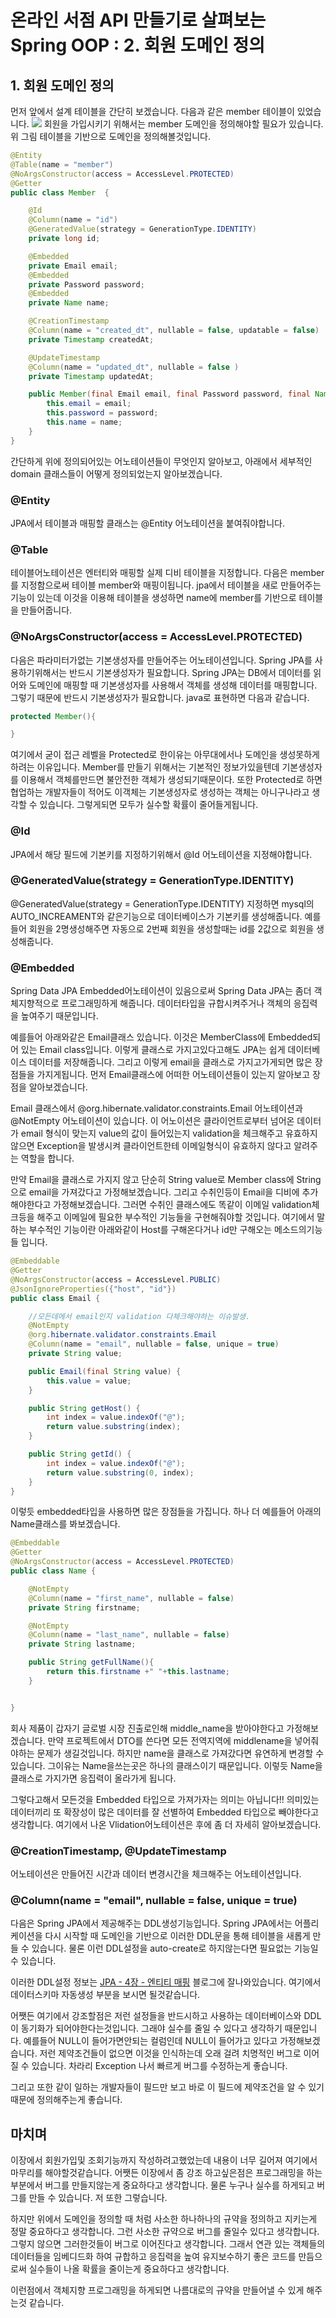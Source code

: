 # 온라인 서점 API 만들기로 살펴보는 Spring OOP : 2. 회원 도메인 정의

## 1. 회원 도메인 정의  
먼저 앞에서 설계 테이블을 간단히 보겠습니다. 다음과 같은 member 테이블이 있었습니다.
![](https://i.imgur.com/Aa1gDEY.png)
회원을 가입시키기 위해서는 member 도메인을 정의해야할 필요가 있습니다. 위 그림 테이블을 기반으로 도메인을 정의해볼것입니다. 

```java
@Entity
@Table(name = "member")
@NoArgsConstructor(access = AccessLevel.PROTECTED)
@Getter
public class Member  {

    @Id
    @Column(name = "id")
    @GeneratedValue(strategy = GenerationType.IDENTITY)
    private long id;

    @Embedded
    private Email email;
    @Embedded
    private Password password;
    @Embedded
    private Name name;

    @CreationTimestamp
    @Column(name = "created_dt", nullable = false, updatable = false)
    private Timestamp createdAt;

    @UpdateTimestamp
    @Column(name = "updated_dt", nullable = false )
    private Timestamp updatedAt;

    public Member(final Email email, final Password password, final Name name) {
        this.email = email;
        this.password = password;
        this.name = name;
    }
}
```
간단하게 위에 정의되어있는 어노테이션들이 무엇인지 알아보고, 아래에서 세부적인 domain 클래스들이 어떻게 정의되었는지 알아보겠습니다.

### @Entity 
JPA에서 테이블과 매핑할 클래스는 @Entity 어노테이션을 붙여줘야합니다. 
### @Table
테이블어노테이션은 엔터티와 매핑할 실제 디비 테이블을 지정합니다. 다음은 member를 지정함으로써 테이블 member와 매핑이됩니다. jpa에서 테이블을 새로 만들어주는 기능이 있는데 이것을 이용해 테이블을 생성하면 name에 member를 기반으로 테이블을 만들어줍니다.

### @NoArgsConstructor(access = AccessLevel.PROTECTED)
다음은 파라미터가없는 기본생성자를 만들어주는 어노테이션입니다. Spring JPA를 사용하기위해서는 반드시 기본생성자가 필요합니다. Spring JPA는 DB에서 데이터를 읽어와 도메인에 매핑할 때 기본생성자를 사용해서 객체를 생성해 데이터를 매핑합니다. 그렇기 때문에 반드시 기본생성자가 필요합니다. java로 표현하면 다음과 같습니다.
```java
protected Member(){

}
```
여기에서 굳이 접근 레벨을 Protected로 한이유는 아무대에서나 도메인을 생성못하게 하려는 이유입니다. Member를 만들기 위해서는 기본적인 정보가있을텐데 기본생성자를 이용해서 객체를만드면 불안전한 객체가 생성되기때문이다. 또한 Protected로 하면 협업하는 개발자들이 적어도 이객체는 기본생성자로 생성하는 객체는 아니구나라고 생각할 수 있습니다. 그렇게되면 모두가 실수할 확률이 줄어들게됩니다.

### @Id
JPA에서 해당 필드에 기본키를 지정하기위해서 @Id 어노테이션을 지정해야합니다.
### @GeneratedValue(strategy = GenerationType.IDENTITY)
@GeneratedValue(strategy = GenerationType.IDENTITY) 지정하면 mysql의 AUTO_INCREAMENT와 같은기능으로 데이터베이스가 기본키를 생성해줍니다. 예를들어 회원을 2명생성해주면 자동으로 2번째 회원을 생성할때는 id를 2값으로 회원을 생성해줍니다.


### @Embedded 
Spring Data JPA Embedded어노테이션이 있음으로써 Spring Data JPA는 좀더 객체지향적으로 프로그래밍하게 해줍니다. 데이터타입을 규합시켜주거나 객체의 응집력을 높여주기 때문입니다. 

예를들어 아래와같은 Email클래스 있습니다. 이것은 MemberClass에 Embedded되어 있는 Email class입니다. 이렇게 클래스로 가지고있다고해도 JPA는 쉽게 데이터베이스 데이터를 저장해줍니다. 그리고 이렇게 email을 클래스로 가지고가게되면 많은 장점들을 가지게됩니다. 먼저 Email클래스에 어떠한 어노테이션들이 있는지 알아보고 장점을 알아보겠습니다.

Email 클래스에서 @org.hibernate.validator.constraints.Email 어노테이션과 @NotEmpty 어노테이션이 있습니다. 이 어노이션은 클라이언트로부터 넘어온 데이터가 email 형식이 맞는지 value의 값이 들어있는지 validation을 체크해주고 유효하지 않으면 Exception을 발생시켜 클라이언트한테 이메일형식이 유효하지 않다고 알려주는 역할을 합니다.

만약 Email을 클래스로 가지지 않고 단순히 String value로 Member class에 String으로 email을 가져갔다고 가정해보겠습니다. 그리고 수취인등이 Email을 디비에 추가해야한다고 가정해보겠습니다. 그러면 수취인 클래스에도 똑같이 이메일 validation체크등을 해주고 이메일에 필요한 부수적인 기능들을 구현해줘야할 것입니다. 여기에서 말하는 부수적인 기능이란 아래와같이 Host를 구해온다거나 id만 구해오는 메소드의기능들 입니다.

```java
@Embeddable
@Getter
@NoArgsConstructor(access = AccessLevel.PUBLIC)
@JsonIgnoreProperties({"host", "id"})
public class Email {

    //모든데에서 email인지 validation 다체크해야하는 이슈발생.
    @NotEmpty
    @org.hibernate.validator.constraints.Email
    @Column(name = "email", nullable = false, unique = true)
    private String value;

    public Email(final String value) {
        this.value = value;
    }

    public String getHost() {
        int index = value.indexOf("@");
        return value.substring(index);
    }

    public String getId() {
        int index = value.indexOf("@");
        return value.substring(0, index);
    }
}
```

이렇듯 embedded타입을 사용하면 많은 장점들을 가집니다. 하나 더 예를들어 아래의 Name클래스를 봐보겠습니다.
```java
@Embeddable
@Getter
@NoArgsConstructor(access = AccessLevel.PROTECTED)
public class Name {

    @NotEmpty
    @Column(name = "first_name", nullable = false)
    private String firstname;

    @NotEmpty
    @Column(name = "last_name", nullable = false)
    private String lastname;

    public String getFullName(){
        return this.firstname +" "+this.lastname;
    }


}

```

회사 제품이 갑자기 글로벌 시장 진출로인해 middle_name을 받아야한다고 가정해보겠습니다. 만약 프로젝트에서 DTO를 쓴다면 모든 전역지역에 middlename을 넣어줘야하는 문제가 생길것입니다. 하지만 name을 클래스로 가져갔다면 유연하게 변경할 수 있습니다. 그이유는 Name을쓰는곳은 하나의 클래스이기 때문입니다. 이렇듯 Name을 클래스로 가지가면 응집력이 올라가게 됩니다.




그렇다고해서 모든것을 Embedded 타입으로 가져가자는 의미는 아닙니다!! 의미있는 데이터끼리 또 확장성이 많은 데이터를 잘 선별하여 Embedded 타입으로 빼야한다고 생각합니다. 여기에서 나온 Vlidation어노테이션은 후에 좀 더 자세히 알아보겠습니다.



### @CreationTimestamp, @UpdateTimestamp
어노테이션은 만들어진 시간과 데이터 변경시간을 체크해주는 어노테이션입니다.

### @Column(name = "email", nullable = false, unique = true)
다음은 Spring JPA에서 제공해주는 DDL생성기능입니다. Spring JPA에서는 어플리케이션을 다시 시작할 때 도메인을 기반으로 이러한 DDL문을 통해 테이블을 새롭게 만들 수 있습니다. 물론 이런 DDL설정을 auto-create로 하지않는다면 필요없는 기능일 수 있습니다.

이러한 DDL설정 정보는 [JPA - 4장 - 엔티티 매핑](https://jacojang.github.io/jpa/java/hibernate/2016/12/01/jpa-chapter4-%EC%97%94%ED%8B%B0%ED%8B%B0_%EB%A7%A4%ED%95%91.html) 블로그에 잘나와있습니다. 여기에서 데이터스키마 자동생성 부분을 보시면 될것같습니다. 






어쨋든 여기에서 강조할점은 저런 설정들을 반드시하고 사용하는 데이터베이스와 DDL이 동기화가 되어야한다는것입니다. 그래야 실수를 줄일 수 있다고 생각하기 때문입니다. 예를들어 NULL이 들어가면안되는 컬럼인데 NULL이 들어가고 있다고 가정해보겠습니다. 저런 제약조건들이 없으면 이것을 인식하는데 오래 걸려 치명적인 버그로 이어질 수 있습니다. 차라리 Exception 나서 빠르게 버그를 수정하는게 좋습니다.

그리고 또한 같이 일하는 개발자들이 필드만 보고 바로 이 필드에 제약조건을 알 수 있기 때문에 정의해주는게 좋습니다.


## 마치며
이장에서 회원가입및 조회기능까지 작성하려고했었는데 내용이 너무 길어져 여기에서 마무리를 해야할것같습니다. 어쨋든 이장에서 좀 강조 하고싶은점은 프로그래밍을 하는 부분에서 버그를 만들지않는게 중요하다고 생각합니다. 물론 누구나 실수를 하게되고 버그를 만들 수 있습니다. 저 또한 그렇습니다. 

하지만 위에서 도메인을 정의할 때 처럼 사소한 하나하나의 규약을 정의하고 지키는게 정말 중요하다고 생각합니다. 그런 사소한 규약으로 버그를 줄일수 있다고 생각합니다. 그렇지 않으면 그러한것들이 버그로 이어진다고 생각합니다. 그래서 연관 있는 객체들의 데이터들을 임베디드화 하여 규합하고 응집력을 높여 유지보수하기 좋은 코드를 만듬으로써 실수들이 나올 확률을 줄이는게 중요하다고 생각합니다. 

이런점에서 객체지향 프로그래밍을 하게되면 나름대로의 규약을 만들어낼 수 있게 해주는것 같습니다.